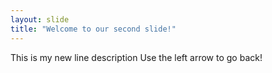 ```yaml
---
layout: slide
title: "Welcome to our second slide!"
---
```

This is my new line description
Use the left arrow to go back!
